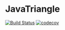 # JavaTriangle
[![Build Status](https://travis-ci.org/Allo0o2a/JavaTriangle.svg?branch=Allo0o2a-patch-1)](https://travis-ci.org/Allo0o2a/JavaTriangle)
[![codecov](https://codecov.io/gh/Allo0o2a/JavaTriangle/branch/Allo0o2a-patch-1/graph/badge.svg)](https://codecov.io/gh/Allo0o2a/JavaTriangle)
